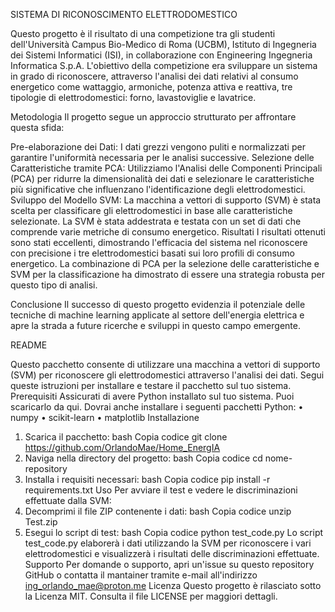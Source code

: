 SISTEMA DI RICONOSCIMENTO ELETTRODOMESTICO 

Questo progetto è il risultato di una competizione tra gli studenti dell'Università Campus Bio-Medico di Roma (UCBM), Istituto di Ingegneria dei Sistemi Informatici (ISI), in collaborazione con Engineering Ingegneria Informatica S.p.A. L'obiettivo della competizione era sviluppare un sistema in grado di riconoscere, attraverso l'analisi dei dati relativi al consumo energetico come wattaggio, armoniche, potenza attiva e reattiva, tre tipologie di elettrodomestici: forno, lavastoviglie e lavatrice.

Metodologia
Il progetto segue un approccio strutturato per affrontare questa sfida:

Pre-elaborazione dei Dati: I dati grezzi vengono puliti e normalizzati per garantire l'uniformità necessaria per le analisi successive.
Selezione delle Caratteristiche tramite PCA: Utilizziamo l'Analisi delle Componenti Principali (PCA) per ridurre la dimensionalità dei dati e selezionare le caratteristiche più significative che influenzano l'identificazione degli elettrodomestici.
Sviluppo del Modello SVM: La macchina a vettori di supporto (SVM) è stata scelta per classificare gli elettrodomestici in base alle caratteristiche selezionate. La SVM è stata addestrata e testata con un set di dati che comprende varie metriche di consumo energetico.
Risultati
I risultati ottenuti sono stati eccellenti, dimostrando l'efficacia del sistema nel riconoscere con precisione i tre elettrodomestici basati sui loro profili di consumo energetico. La combinazione di PCA per la selezione delle caratteristiche e SVM per la classificazione ha dimostrato di essere una strategia robusta per questo tipo di analisi.

Conclusione
Il successo di questo progetto evidenzia il potenziale delle tecniche di machine learning applicate al settore dell'energia elettrica e apre la strada a future ricerche e sviluppi in questo campo emergente.
















README

Questo pacchetto consente di utilizzare una macchina a vettori di supporto (SVM) per riconoscere gli elettrodomestici attraverso l'analisi dei dati. Segui queste istruzioni per installare e testare il pacchetto sul tuo sistema.
Prerequisiti
Assicurati di avere Python installato sul tuo sistema. Puoi scaricarlo da qui. Dovrai anche installare i seguenti pacchetti Python:
•	numpy
•	scikit-learn
•	matplotlib
Installazione
1.	Scarica il pacchetto:
bash
Copia codice
git clone https://github.com/OrlandoMae/Home_EnergIA
2.	Naviga nella directory del progetto:
bash
Copia codice
cd nome-repository 
3.	Installa i requisiti necessari:
bash
Copia codice
pip install -r requirements.txt 
Uso
Per avviare il test e vedere le discriminazioni effettuate dalla SVM:
1.	Decomprimi il file ZIP contenente i dati:
bash
Copia codice
unzip Test.zip 
2.	Esegui lo script di test:
bash
Copia codice
python test_code.py 
Lo script test_code.py elaborerà i dati utilizzando la SVM per riconoscere i vari elettrodomestici e visualizzerà i risultati delle discriminazioni effettuate.
Supporto
Per domande o supporto, apri un'issue su questo repository GitHub o contatta il mantainer tramite e-mail all'indirizzo ing_orlando_mae@proton.me
Licenza
Questo progetto è rilasciato sotto la Licenza MIT. Consulta il file LICENSE per maggiori dettagli.
